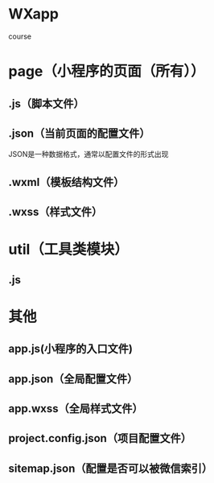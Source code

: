 # WXapp
course
# page（小程序的页面（所有））
## .js（脚本文件）
## .json（当前页面的配置文件）
JSON是一种数据格式，通常以配置文件的形式出现
## .wxml（模板结构文件）
## .wxss（样式文件）
# util（工具类模块）
## .js
# 其他
## app.js(小程序的入口文件)
## app.json（全局配置文件）
## app.wxss（全局样式文件）
## project.config.json（项目配置文件）
## sitemap.json（配置是否可以被微信索引）
